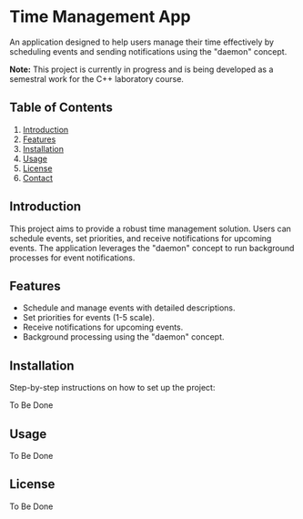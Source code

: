 # Time Management App

An application designed to help users manage their time effectively by scheduling events and sending notifications using the "daemon" concept.

**Note:** This project is currently in progress and is being developed as a semestral work for the C++ laboratory course.

## Table of Contents

1. [Introduction](#introduction)
2. [Features](#features)
3. [Installation](#installation)
4. [Usage](#usage)
5. [License](#license)
6. [Contact](#contact)

## Introduction

This project aims to provide a robust time management solution. Users can schedule events, set priorities, and receive notifications for upcoming events. The application leverages the "daemon" concept to run background processes for event notifications.

## Features

- Schedule and manage events with detailed descriptions.
- Set priorities for events (1-5 scale).
- Receive notifications for upcoming events.
- Background processing using the "daemon" concept.

## Installation

Step-by-step instructions on how to set up the project:

To Be Done

## Usage

To Be Done

## License

To Be Done
